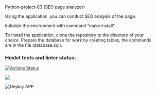 Python-project-83 (SEO page analyzer)

Using the application, you can conduct SEO analysis of the page.

Initialize the environment with command "make install"

To install the application, clone the repository to the directory of your choice. Prepare the database for work by creating tables, the commands are in the file (database.sql).

### Hexlet tests and linter status:
[![Actions Status](https://github.com/WeibHai/python-project-83/workflows/hexlet-check/badge.svg)](https://github.com/WeibHai/python-project-83/actions)

<a href="https://codeclimate.com/github/WeibHai/python-project-83/maintainability"><img src="https://api.codeclimate.com/v1/badges/2c56adae486da2256747/maintainability" /></a>

![Deploy APP](xref:python-project-83-production-0301.up.railway.app)

